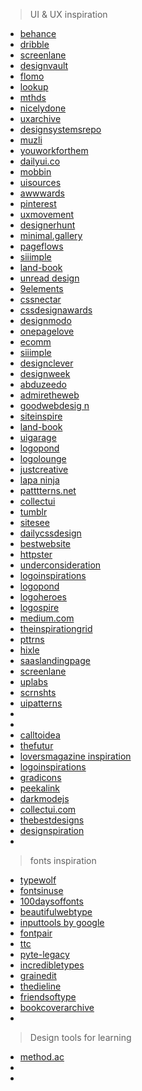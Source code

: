 
> UI & UX inspiration

<!-- includes both for webdev + mobile -->
- [behance](https://www.behance.net/)
- [dribble](https://dribbble.com/)
- [screenlane](https://screenlane.com/) 
- [designvault](https://designvault.io/)
- [flomo](https://www.flomo.design/)
- [lookup](https://lookup.design/)
- [mthds](https://mthds.co/)
- [nicelydone](https://nicelydone.club/)
- [uxarchive](https://uxarchive.com/)
- [designsystemsrepo](https://designsystemsrepo.com/)
- [muzli](https://muz.li/)
- [youworkforthem](https://www.youworkforthem.com/)
- [dailyui.co](https://www.dailyui.co/)
- [mobbin](https://mobbin.design/browse/ios/apps)
- [uisources](https://www.uisources.com/)
- [awwwards](https://www.awwwards.com/)
- [pinterest](https://in.pinterest.com/) 
- [uxmovement](https://uxmovement.com/)
- [designerhunt](https://www.designerhunt.io/)
- [minimal.gallery](https://minimal.gallery/)
- [pageflows](https://pageflows.com/)
- [siiimple](https://siiimple.com/)
- [land-book](https://land-book.com/)
- [unread design](https://www.unread.design/)
- [9elements](https://9elements.com/)
- [cssnectar](https://cssnectar.com/)
- [cssdesignawards](https://cssdesignawards.com/)
- [designmodo](https://designmodo.com/css-website-designs/)
- [onepagelove](https://onepagelove.com/)
- [ecomm](https://ecomm.design/)
- [siiimple](https://siiimple.com/)
- [designclever](https://www.designclever.co.uk/)
- [designweek](https://www.designweek.co.uk/)
- [abduzeedo](https://abduzeedo.com/)
- [admiretheweb](https://www.admiretheweb.com/)
- [goodwebdesig n](https://www.goodweb.design/)
- [siteinspire](https://www.siteinspire.com/) 
- [land-book](https://land-book.com/) 
- [uigarage](https://uigarage.net/) 
- [logopond](https://logopond.com/) 
- [logolounge](https://www.logolounge.com/) 
- [justcreative](https://justcreative.com/portfolios) 
- [lapa ninja](https://www.lapa.ninja/) 
- [patttterns.net](https://patttterns.net/)
- [collectui](https://collectui.com/) 
- [tumblr](https://www.tumblr.com/) 
- [sitesee](https://sitesee.co/) 
- [dailycssdesign](https://dailycssdesign.com/) 
- [bestwebsite](https://bestwebsite.gallery/) 
- [httpster](https://httpster.net/2021/apr/) 
- [underconsideration](https://www.underconsideration.com/brandnew/) 
- [logoinspirations](https://www.logoinspirations.co/) 
- [logopond](https://logopond.com/) 
- [logoheroes](https://www.logoheroes.net/) 
- [logospire](https://logospire.com/) 
- [medium.com](https://medium.com/) 
- [theinspirationgrid](https://theinspirationgrid.com/) 
- [pttrns](https://pttrns.com/) 
- [hixle](http://www.hixle.co/) 
- [saaslandingpage](https://saaslandingpage.com/) 
- [screenlane](https://screenlane.com/?ref=uimovement) 
- [uplabs](https://www.uplabs.com/) 
- [scrnshts](https://scrnshts.club/) 
- [uipatterns](http://uipatterns.io/) 
- []() 
- []() 
- [calltoidea](http://www.calltoidea.com/) 
- [thefutur](https://thefutur.com/) 
- [loversmagazine inspiration](https://www.loversmagazine.com/inspiration)
- [logoinspirations](https://www.logoinspirations.co/)
- [gradicons](https://www.gradicons.com/)
- [peekalink](https://www.peekalink.io/) 
- [darkmodejs](https://darkmodejs.learn.uno/)
- [collectui.com](https://collectui.com/)
- [thebestdesigns](https://www.thebestdesigns.com/)
- [designspiration](https://www.designspiration.com/)
- []()

> fonts inspiration

- [typewolf](https://www.typewolf.com/)
- [fontsinuse](https://fontsinuse.com/)
- [100daysoffonts](http://100daysoffonts.com/)
- [beautifulwebtype](https://beautifulwebtype.com/)
- [inputtools by google](https://www.google.co.in/inputtools/try/)
- [fontpair](https://www.fontpair.co/)
- [ttc](https://www.beltechi.com/ttc)
- [pyte-legacy](https://thepytefoundry.net/typefaces/pyte-legacy/)
- [incredibletypes](http://incredibletypes.com/)
- [grainedit](https://grainedit.com/)
- [thedieline](https://thedieline.com/)
- [friendsoftype](http://friendsoftype.com/)
- [bookcoverarchive](http://bookcoverarchive.com/)
- []()

>Design tools for learning 

- [method.ac](https://method.ac/)
- []()
- []()
